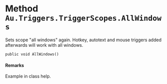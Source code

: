 # Method `Au.Triggers.TriggerScopes.AllWindows`

Sets scope "all windows" again. Hotkey, autotext and mouse triggers added afterwards will work with all windows.

```
public void AllWindows()
```

#### Remarks

Example in class help.